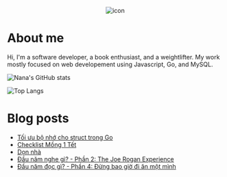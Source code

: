 <p align="center">
 <img width="auto" src="https://res.cloudinary.com/japananh/image/upload/v1638498299/Group_7_ltvipi.png" align="center" alt="icon" />
</p>

# About me

Hi, I'm a software developer, a book enthusiast, and a weightlifter. My work mostly focused on web developement using Javascript, Go, and MySQL.

![Nana's GitHub stats](https://github-readme-stats.vercel.app/api?username=japananh&theme=buefy&show_icons=true)

![Top Langs](https://github-readme-stats.vercel.app/api/top-langs/?username=japananh&layout=compact)

# Blog posts
<!-- BLOG-POST-LIST:START -->
- [Tối ưu bộ nhớ cho struct trong Go](https://nanacoder.hashnode.dev/toi-uu-bo-nho-cho-struct-trong-go)
- [Checklist Mồng 1 Tết](https://nanacoder.hashnode.dev/checklist-mong-1-tet)
- [Dọn nhà](https://nanacoder.hashnode.dev/don-nha)
- [Đầu năm nghe gì? - Phần 2: The Joe Rogan Experience](https://nanacoder.hashnode.dev/dau-nam-nghe-gi-phan-2-the-joe-rogan-experience)
- [Đầu năm đọc gì? - Phần 4: Đừng bao giờ đi ăn một mình](https://nanacoder.hashnode.dev/dau-nam-doc-gi-phan-4-dung-bao-gio-di-an-mot-minh)
<!-- BLOG-POST-LIST:END -->
